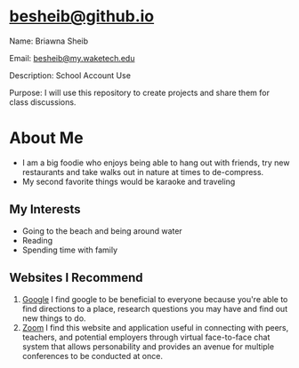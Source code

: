 # besheib@github.io

Name: Briawna Sheib

Email: besheib@my.waketech.edu

Description: School Account Use

Purpose: I will use this repository to create projects and share them for class discussions.


# About Me 
* I am a big foodie who enjoys being able to hang out with friends, try new restaurants and take walks out in nature at times to de-compress.
* My second favorite things would be karaoke and traveling

## My Interests
* Going to the beach and being around water
* Reading
* Spending time with family 

## Websites I Recommend

1. [Google](https://www.google.com) I find google to be beneficial to everyone because you're able to find directions to a place, research questions you may have and find out new things to do. 
2. [Zoom](https://www.zoom.com) I find this website and application useful in connecting with peers, teachers, and potential employers through virtual face-to-face chat system that allows personability and provides an avenue for multiple conferences to be conducted at once.   
